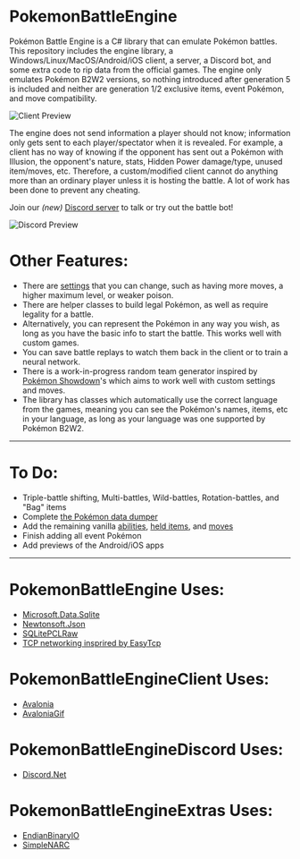 # PokemonBattleEngine

Pokémon Battle Engine is a C# library that can emulate Pokémon battles.
This repository includes the engine library, a Windows/Linux/MacOS/Android/iOS client, a server, a Discord bot, and some extra code to rip data from the official games.
The engine only emulates Pokémon B2W2 versions, so nothing introduced after generation 5 is included and neither are generation 1/2 exclusive items, event Pokémon, and move compatibility.

![Client Preview](Client%20Preview.gif)

The engine does not send information a player should not know; information only gets sent to each player/spectator when it is revealed.
For example, a client has no way of knowing if the opponent has sent out a Pokémon with Illusion, the opponent's nature, stats, Hidden Power damage/type, unused item/moves, etc.
Therefore, a custom/modified client cannot do anything more than an ordinary player unless it is hosting the battle. A lot of work has been done to prevent any cheating.

Join our _(new)_ [Discord server](https://discord.gg/Z4Mn9qX) to talk or try out the battle bot!

![Discord Preview](Discord%20Preview.gif)

# Other Features:
* There are [settings](PokemonBattleEngine/Data/Settings.cs) that you can change, such as having more moves, a higher maximum level, or weaker poison.
* There are helper classes to build legal Pokémon, as well as require legality for a battle.
* Alternatively, you can represent the Pokémon in any way you wish, as long as you have the basic info to start the battle. This works well with custom games.
* You can save battle replays to watch them back in the client or to train a neural network.
* There is a work-in-progress random team generator inspired by [Pokémon Showdown](https://github.com/smogon/pokemon-showdown)'s which aims to work well with custom settings and moves.
* The library has classes which automatically use the correct language from the games, meaning you can see the Pokémon's names, items, etc in your language, as long as your language was one supported by Pokémon B2W2.

----
# To Do:
* Triple-battle shifting, Multi-battles, Wild-battles, Rotation-battles, and "Bag" items
* Complete [the Pokémon data dumper](PokemonBattleEngineTesting/PokemonDataDumper.cs)
* Add the remaining vanilla [abilities](To%20Do%20Abilities.txt), [held items](To%20Do%20Items.txt), and [moves](To%20Do%20Moves.txt)
* Finish adding all event Pokémon
* Add previews of the Android/iOS apps

----
# PokemonBattleEngine Uses:
* [Microsoft.Data.Sqlite](https://docs.microsoft.com/en-us/ef/core)
* [Newtonsoft.Json](https://github.com/JamesNK/Newtonsoft.Json)
* [SQLitePCLRaw](https://github.com/ericsink/SQLitePCL.raw)
* [TCP networking insprired by EasyTcp](https://github.com/Job79/EasyTcp)

# PokemonBattleEngineClient Uses:
* [Avalonia](https://github.com/AvaloniaUI/Avalonia)
* [AvaloniaGif](https://github.com/jmacato/AvaloniaGif)

# PokemonBattleEngineDiscord Uses:
* [Discord.Net](https://github.com/RogueException/Discord.Net)

# PokemonBattleEngineExtras Uses:
* [EndianBinaryIO](https://github.com/Kermalis/EndianBinaryIO)
* [SimpleNARC](https://github.com/Kermalis/SimpleNARC)